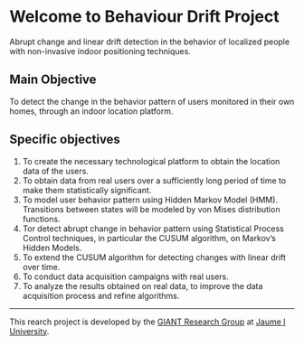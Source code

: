 # Welcome to Behaviour Drift Project

Abrupt change and linear drift detection in the behavior of localized people with non-invasive indoor positioning techniques.

## Main Objective
To detect the change in the behavior pattern of users monitored in their own homes, through an indoor location platform.

## Specific objectives

1. To create the necessary technological platform to obtain the location data of the users.
1. To obtain data from real users over a sufficiently long period of time to make them statistically significant.
1. To model user behavior pattern using Hidden Markov Model (HMM). Transitions between states will be modeled by von Mises distribution functions.
1. Tor detect abrupt change in behavior pattern using Statistical Process Control techniques, in particular the CUSUM algorithm, on Markov’s Hidden Models.
1. To extend the CUSUM algorithm for detecting changes with linear drift over time.
1. To conduct data acquisition campaigns with real users.
1. To analyze the results obtained on real data, to improve the data acquisition process and refine algorithms.


---

This rearch project is developed by the [GIANT Research Group](http://giant.uji.es) at [Jaume I University](http://www.uji.es).



<!-- You can use the [editor on GitHub](https://github.com/oscarbelmon/BehaviourDrift/edit/master/index.md) to maintain and preview the content for your website in Markdown files.

Whenever you commit to this repository, GitHub Pages will run [Jekyll](https://jekyllrb.com/) to rebuild the pages in your site, from the content in your Markdown files.

### Markdown

Markdown is a lightweight and easy-to-use syntax for styling your writing. It includes conventions for

```markdown
Syntax highlighted code block

# Header 1
## Header 2
### Header 3

- Bulleted
- List

1. Numbered
2. List

**Bold** and _Italic_ and `Code` text

[Link](url) and ![Image](src)
```

For more details see [GitHub Flavored Markdown](https://guides.github.com/features/mastering-markdown/).

### Jekyll Themes

Your Pages site will use the layout and styles from the Jekyll theme you have selected in your [repository settings](https://github.com/oscarbelmon/BehaviourDrift/settings). The name of this theme is saved in the Jekyll `_config.yml` configuration file.

### Support or Contact

Having trouble with Pages? Check out our [documentation](https://help.github.com/categories/github-pages-basics/) or [contact support](https://github.com/contact) and we’ll help you sort it out. -->
